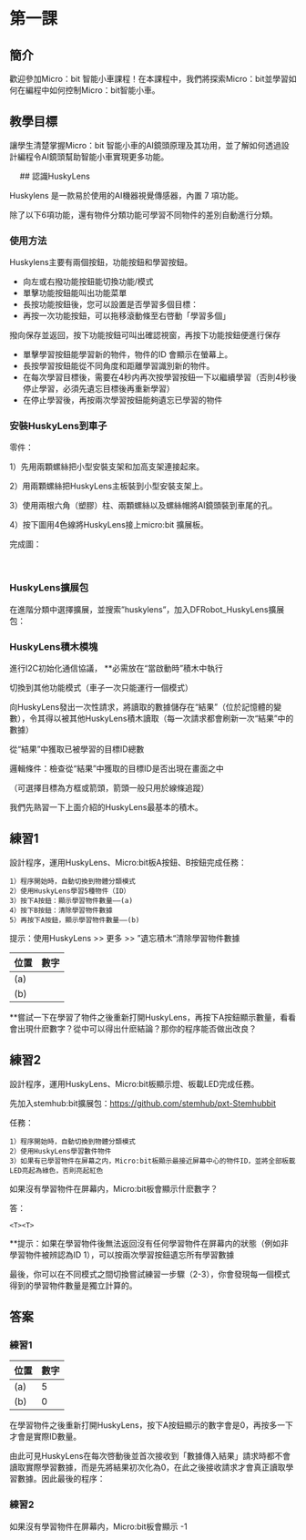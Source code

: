 # 第一課

## 簡介
<P>
歡迎參加Micro：bit 智能小車課程！在本課程中，我們將探索Micro：bit並學習如何在編程中如何控制Micro：bit智能小車。
<P>

## 教學目標
<P>
讓學生清楚掌握Micro：bit 智能小車的AI鏡頭原理及其功用，並了解如何透過設計編程令AI鏡頭幫助智能小車實現更多功能。
<P>
 
## 認識HuskyLens
<P>
Huskylens 是一款易於使用的AI機器視覺傳感器，內置 7 項功能。
<P>
<P>
除了以下6項功能，還有物件分類功能可學習不同物件的差別自動進行分類。
<P>

### 使用方法
<P>
Huskylens主要有兩個按鈕，功能按鈕和學習按鈕。
<P>

+ 向左或右撥功能按鈕能切換功能/模式
+ 單擊功能按鈕能叫出功能菜單
+ 長按功能按鈕後，您可以設置是否學習多個目標：
+ 再按一次功能按鈕，可以拖移滾動條至右啓動「學習多個」

<P>
撥向保存並返回，按下功能按鈕可叫出確認視窗，再按下功能按鈕便進行保存
<P>

+ 單擊學習按鈕能學習新的物件，物件的ID 會顯示在螢幕上。
+ 長按學習按鈕能從不同角度和距離學習識別新的物件。
+ 在每次學習目標後，需要在4秒内再次按學習按鈕一下以繼續學習（否則4秒後停止學習，必須先遺忘目標後再重新學習）	 
+ 在停止學習後，再按兩次學習按鈕能夠遺忘已學習的物件

### 安裝HuskyLens到車子
<P>
零件：
<P>
<P>
1）先用兩顆螺絲把小型安裝支架和加高支架連接起來。
<P>
<P>
2）用兩顆螺絲把HuskyLens主板裝到小型安裝支架上。
<P>
<P>
3）使用兩根六角（塑膠）柱、兩顆螺絲以及螺絲帽將AI鏡頭裝到車尾的孔。
<P>                     
<P>
4）按下圖用4色線將HuskyLens接上micro:bit 擴展板。
<P>
<P>
完成圖：
<P> 

### HuskyLens擴展包
<P>
在進階分類中選擇擴展，並搜索”huskylens”，加入DFRobot_HuskyLens擴展包：
<P>

### HuskyLens積木模塊
<P>
進行I2C初始化通信協議， **必需放在“當啟動時”積木中執行
<P>
<P>
切換到其他功能模式（車子一次只能運行一個模式）
<P>
<P>
向HuskyLens發出一次性請求，將讀取的數據儲存在“結果”（位於記憶體的變數），令其得以被其他HuskyLens積木讀取（每一次請求都會刷新一次“結果”中的數據）
<P>
<P>
從“結果”中獲取已被學習的目標ID總數
<P>
<P>
邏輯條件：檢查從“結果”中獲取的目標ID是否出現在畫面之中
<P>
<P>
（可選擇目標為方框或箭頭，箭頭一般只用於線條追蹤）
<P>
<P>
我們先熟習一下上面介紹的HuskyLens最基本的積木。
<P>

## 練習1
<P>
設計程序，運用HuskyLens、Micro:bit板A按鈕、B按鈕完成任務：
<P>

    1）程序開始時，自動切換到物體分類模式
    2）使用HuskyLens學習5種物件（ID）
    3）按下A按鈕：顯示學習物件數量——(a)
    4）按下B按鈕：清除學習物件數據
    5）再按下A按鈕，顯示學習物件數量——(b)
  
<P>
提示：使用HuskyLens >> 更多 >> ”遺忘積木“清除學習物件數據  
<P>

位置|數字
---|---
(a)|
(b)|

<P>
**嘗試一下在學習了物件之後重新打開HuskyLens，再按下A按鈕顯示數量，看看會出現什麽數字？從中可以得出什麽結論？那你的程序能否做出改良？
<P>

## 練習2
<P>
設計程序，運用HuskyLens、Micro:bit板顯示燈、板載LED完成任務。
<P>
<P>
先加入stemhub:bit擴展包：<a href="https://github.com/stemhub/pxt-Stemhubbit">https://github.com/stemhub/pxt-Stemhubbit</a>
<P>
<P>
任務：
<P>

    1）程序開始時，自動切換到物體分類模式
    2）使用HuskyLens學習數件物件
    3）如果有已學習物件在屏幕之内，Micro:bit板顯示最接近屏幕中心的物件ID，並將全部板載LED亮起為綠色，否則亮起紅色

<P>
如果沒有學習物件在屏幕内，Micro:bit板會顯示什麽數字？
<P>
<P>
答：
<P>

    <T><T>                   

<P>   
**提示：如果在學習物件後無法返回沒有任何學習物件在屏幕内的狀態（例如非學習物件被辨認為ID 1），可以按兩次學習按鈕遺忘所有學習數據
<P>
<P>
最後，你可以在不同模式之間切換嘗試練習一步驟（2-3），你會發現每一個模式得到的學習物件數量是獨立計算的。
<P>

## 答案
### 練習1

位置|數字
---|---
(a)|5
(b)|0

<P>
在學習物件之後重新打開HuskyLens，按下A按鈕顯示的數字會是0，再按多一下才會是實際ID數量。
<P>
<P>
由此可見HuskyLens在每次啓動後並首次接收到「數據傳入結果」請求時都不會讀取實際學習數據，而是先將結果初次化為0，在此之後接收請求才會真正讀取學習數據。因此最後的程序：
<P>
  
### 練習2
<P>
如果沒有學習物件在屏幕内，Micro:bit板會顯示 -1
<P>
 


